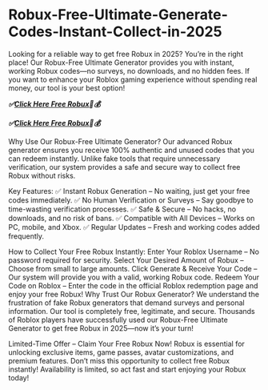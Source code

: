 # Robux-Free-Ultimate-Generate-Codes-Instant-Collect-in-2025
Looking for a reliable way to get free Robux in 2025? You’re in the right place! Our Robux-Free Ultimate Generator provides you with instant, working Robux codes—no surveys, no downloads, and no hidden fees. If you want to enhance your Roblox gaming experience without spending real money, our tool is your best option!

***✅[Click Here Free Robux](https://btadeal.com/rb7lx3g/)🔗💰***

***✅[Click Here Free Robux](https://btadeal.com/rb7lx3g/)🔗💰***


Why Use Our Robux-Free Ultimate Generator?
Our advanced Robux generator ensures you receive 100% authentic and unused codes that you can redeem instantly. Unlike fake tools that require unnecessary verification, our system provides a safe and secure way to collect free Robux without risks.

Key Features:
✅ Instant Robux Generation – No waiting, just get your free codes immediately.
✅ No Human Verification or Surveys – Say goodbye to time-wasting verification processes.
✅ Safe & Secure – No hacks, no downloads, and no risk of bans.
✅ Compatible with All Devices – Works on PC, mobile, and Xbox.
✅ Regular Updates – Fresh and working codes added frequently.

How to Collect Your Free Robux Instantly:
Enter Your Roblox Username – No password required for security.
Select Your Desired Amount of Robux – Choose from small to large amounts.
Click Generate & Receive Your Code – Our system will provide you with a valid, working Robux code.
Redeem Your Code on Roblox – Enter the code in the official Roblox redemption page and enjoy your free Robux!
Why Trust Our Robux Generator?
We understand the frustration of fake Robux generators that demand surveys and personal information. Our tool is completely free, legitimate, and secure. Thousands of Roblox players have successfully used our Robux-Free Ultimate Generator to get free Robux in 2025—now it’s your turn!

Limited-Time Offer – Claim Your Free Robux Now!
Robux is essential for unlocking exclusive items, game passes, avatar customizations, and premium features. Don’t miss this opportunity to collect free Robux instantly! Availability is limited, so act fast and start enjoying your Robux today!
